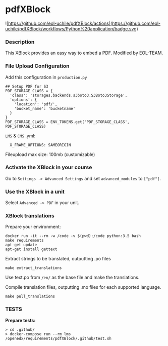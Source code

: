 pdfXBlock
=========

![https://github.com/eol-uchile/pdfXBlock/actions](https://github.com/eol-uchile/pdfXBlock/workflows/Python%20application/badge.svg)

### Description ###

This XBlock provides an easy way to embed a PDF. Modified by EOL-TEAM.

### File Upload Configuration

Add this configuration in `production.py`

```
## Setup PDF for S3
PDF_STORAGE_CLASS = {
  'class': 'storages.backends.s3boto3.S3Boto3Storage',
  'options': {
    'location': 'pdf/',
    'bucket_name': 'bucketname'
  }
}
PDF_STORAGE_CLASS = ENV_TOKENS.get('PDF_STORAGE_CLASS', PDF_STORAGE_CLASS)
```

`LMS` & `CMS` .yml:

```
  X_FRAME_OPTIONS: SAMEORIGIN
```

Fileupload max size: 100mb (customizable)

### Activate the XBlock in your course ###
Go to `Settings -> Advanced Settings` and set `advanced_modules` to `["pdf"]`.

### Use the XBlock in a unit ###
Select `Advanced -> PDF` in your unit.


### XBlock translations ###
Prepare your environment:

```
docker run -it --rm -w /code -v $(pwd):/code python:3.5 bash
make requirements
apt-get update
apt-get install gettext
```

Extract strings to be translated, outputting .po files
```
make extract_translations
```

Use text.po from `/en/` as the base file and make the translations.

Compile translation files, outputting .mo files for each supported language.
```
make pull_translations
```

### TESTS
**Prepare tests:**

    > cd .github/
    > docker-compose run --rm lms /openedx/requirements/pdfXBlock/.github/test.sh
